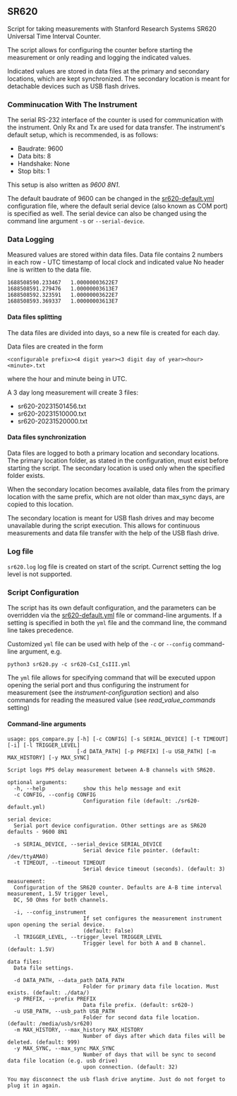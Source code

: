 ## SR620
Script for taking measurements with Stanford Research Systems SR620 Universal Time Interval Counter.

The script allows for configuring the counter before starting the measurement or only reading and logging the indicated values.

Indicated values are stored in data files at the primary and secondary locations, which are kept synchronized. The secondary location is meant for detachable devices such as USB flash drives.

### Comminucation With The Instrument

The serial RS-232 interface of the counter is used for communication with the instrument. Only Rx and Tx are used for data transfer. The instrument's default setup, which is recommended, is as follows:
- Baudrate: 9600
- Data bits: 8
- Handshake: None
- Stop bits: 1

This setup is also written as *9600 8N1*.

The default baudrate of 9600 can be changed in the [sr620-default.yml](sr620-default.yml) configuration file, where the default serial device (also known as COM port) is specified as well. The serial device can also be changed using the command line argument `-s` or `--serial-device`.

### Data Logging
Measured values are stored within data files. Data file contains 2 numbers in each row - UTC timestamp of local clock and indicated value
No header line is written to the data file.

```
1688508590.233467	1.00000003622E7
1688508591.279476	1.00000003613E7
1688508592.323591	1.00000003622E7
1688508593.369337	1.00000003613E7
```

#### Data files splitting
The data files are divided into days, so a new file is created for each day.

Data files are created in the form
```
<configurable prefix><4 digit year><3 digit day of year><hour><minute>.txt
```

where the hour and minute being in UTC.

A 3 day long measurement will create 3 files:
- sr620-20231501456.txt
- sr620-20231510000.txt
- sr620-20231520000.txt

#### Data files synchronization
Data files are logged to both a primary location and secondary locations. The primary location folder, as stated in the configuration, must exist before starting the script. The secondary location is used only when the specified folder exists.

When the secondary location becomes available, data files from the primary location with the same prefix, which are not older than max_sync days, are copied to this location.

The secondary location is meant for USB flash drives and may become unavailable during the script execution. This allows for continuous measurements and data file transfer with the help of the USB flash drive.

### Log file
`sr620.log` log file is created on start of the script. Currenct setting the log level is not supported.

### Script Configuration
The script has its own default configuration, and the parameters can be overridden via the [sr620-default.yml](sr620-default.yml) file or command-line arguments. If a setting is specified in both the `yml` file and the command line, the command line takes precedence.

Customized `yml` file can be used with help of the `-c` or `--config` command-line argument, e.g.

```
python3 sr620.py -c sr620-CsI_CsIII.yml
```

The `yml` file allows for specifying command that will be executed uppon opening the serial port and thus configuring the instrument for measurement (see the *instrument-configuration* section) and also commands for reading the measured value (see *read_value_commands* setting)

#### Command-line arguments
```
usage: pps_compare.py [-h] [-c CONFIG] [-s SERIAL_DEVICE] [-t TIMEOUT] [-i] [-l TRIGGER_LEVEL]
                      [-d DATA_PATH] [-p PREFIX] [-u USB_PATH] [-m MAX_HISTORY] [-y MAX_SYNC]

Script logs PPS delay measurement between A-B channels with SR620.

optional arguments:
  -h, --help            show this help message and exit
  -c CONFIG, --config CONFIG
                        Configuration file (default: ./sr620-default.yml)

serial device:
  Serial port device configuration. Other settings are as SR620 defaults - 9600 8N1

  -s SERIAL_DEVICE, --serial_device SERIAL_DEVICE
                        Serial device file pointer. (default: /dev/ttyAMA0)
  -t TIMEOUT, --timeout TIMEOUT
                        Serial device timeout (seconds). (default: 3)

measurement:
  Configuration of the SR620 counter. Defaults are A-B time interval measurement, 1.5V trigger level,
  DC, 50 Ohms for both channels.

  -i, --config_instrument
                        If set configures the measurement instrument upon opening the serial device.
                        (default: False)
  -l TRIGGER_LEVEL, --trigger_level TRIGGER_LEVEL
                        Trigger level for both A and B channel. (default: 1.5V)

data files:
  Data file settings.

  -d DATA_PATH, --data_path DATA_PATH
                        Folder for primary data file location. Must exists. (default: ./data/)
  -p PREFIX, --prefix PREFIX
                        Data file prefix. (default: sr620-)
  -u USB_PATH, --usb_path USB_PATH
                        Folder for second data file location. (default: /media/usb/sr620)
  -m MAX_HISTORY, --max_history MAX_HISTORY
                        Number of days after which data files will be deleted. (default: 999)
  -y MAX_SYNC, --max_sync MAX_SYNC
                        Number of days that will be sync to second data file location (e.g. usb drive)
                        upon connection. (default: 32)

You may disconnect the usb flash drive anytime. Just do not forget to plug it in again.
```
